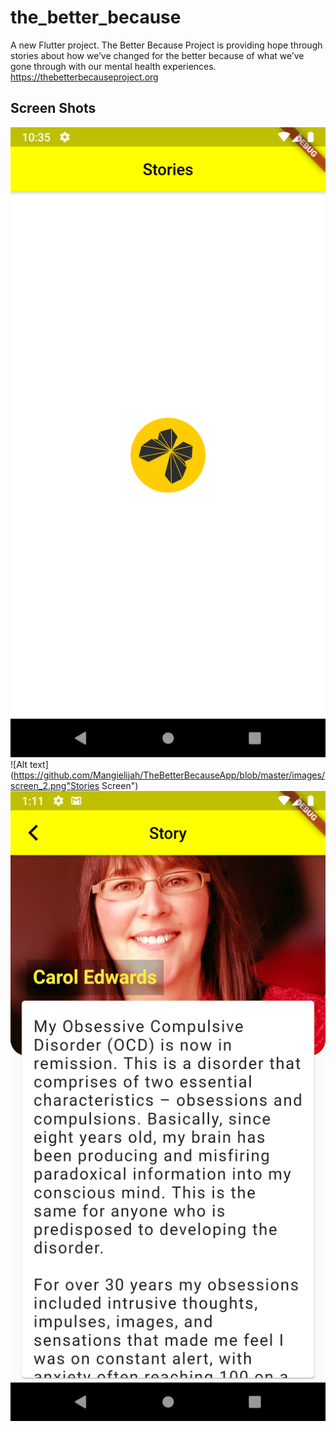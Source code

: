 # the_better_because

A new Flutter project.
  The Better Because Project is providing hope through stories about how we’ve changed for the better because of what we’ve gone through with our mental health experiences. https://thebetterbecauseproject.org
  
## Screen Shots

![Alt text](https://github.com/Mangielijah/TheBetterBecauseApp/blob/master/images/screen_1.png "Splash Screen")
![Alt text](https://github.com/Mangielijah/TheBetterBecauseApp/blob/master/images/screen_2.png"Stories Screen")
![Alt text](https://github.com/Mangielijah/TheBetterBecauseApp/blob/master/images/screen_3.png "Story Detail Screen")
